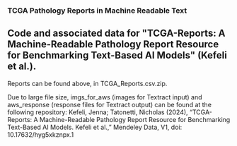 ### TCGA Pathology Reports in Machine Readable Text


## Code and associated data for "TCGA-Reports: A Machine-Readable Pathology Report Resource for Benchmarking Text-Based AI Models" (Kefeli et al.).  

Reports can be found above, in TCGA_Reports.csv.zip.

Due to large file size, imgs_for_aws (images for Textract input) and aws_response (response files for Textract output) can be found at the following repository: Kefeli, Jenna; Tatonetti, Nicholas (2024), “TCGA-Reports: A Machine-Readable Pathology Report Resource for Benchmarking Text-Based AI Models. Kefeli et al.,” Mendeley Data, V1, doi: 10.17632/hyg5xkznpx.1
